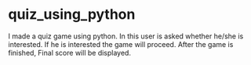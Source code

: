 # quiz_using_python
I made a quiz game using python. In this user is asked whether he/she  is interested. If he is interested the game will proceed. After the game is finished, Final score will be displayed.
